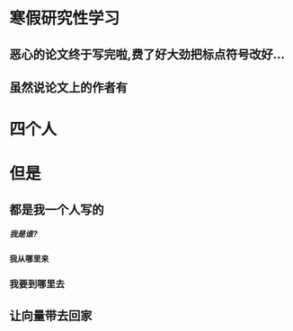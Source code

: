 # 寒假研究性学习
## 恶心的论文终于写完啦,费了好大劲把标点符号改好...

## 虽然说论文上的作者有
# 四个人
# 但是
## 都是我一个人写的
##### 我是谁?
#### 我从哪里来
### 我要到哪里去
## 让向量带去回家
